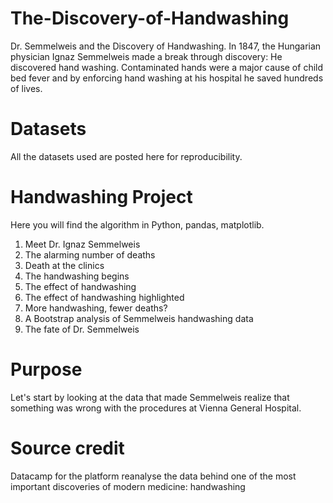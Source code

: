 # The-Discovery-of-Handwashing
Dr. Semmelweis and the Discovery of Handwashing. In 1847, the Hungarian physician Ignaz Semmelweis made a break through discovery: He discovered hand washing. Contaminated hands were a major cause of child bed fever and by enforcing hand washing at his hospital he saved hundreds of lives.

# Datasets
All the datasets used are posted here for reproducibility.

# Handwashing Project
Here you will find the algorithm in Python, pandas, matplotlib.
1. Meet Dr. Ignaz Semmelweis
2. The alarming number of deaths
3. Death at the clinics
4. The handwashing begins
5. The effect of handwashing
6. The effect of handwashing highlighted
7. More handwashing, fewer deaths?
8. A Bootstrap analysis of Semmelweis handwashing data
9. The fate of Dr. Semmelweis


# Purpose
Let's start by looking at the data that made Semmelweis realize that something was wrong with the procedures at Vienna General Hospital.


# Source credit
Datacamp for the platform reanalyse the data behind one of the most important discoveries of modern medicine: handwashing
